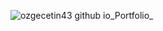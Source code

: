 ![ozgecetin43 github io_Portfolio_](https://github.com/OzgeCetin43/Portfolio/assets/32112164/766af69a-ecde-4a98-83f5-aeac31ebb41f)
